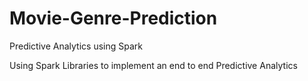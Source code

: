 # Movie-Genre-Prediction

Predictive Analytics using Spark


Using Spark Libraries to implement an end to end Predictive Analytics
